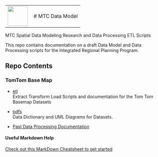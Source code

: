 
<table>
<tr>
<td>
<a href="url"><img src="http://gis.mtc.ca.gov/mtcimages/mtcgisLogo.png" align="left" height="64" width="64" ></a>
</td>
<td># MTC Data Model
</td>
</tr>
</table>


MTC Spatial Data Modeling Research and Data Processing ETL Scripts  

This repo contains documentation on a draft Data Model and Data Processing scripts for the Integrated Regional Planning Program.  

## Repo Contents   
### TomTom Base Map   

- [etl](https://bayareametro.github.io/MTCDataModel/TomTom%20Base%20Map/etl/)  
Extract Transform Load Scripts and documentation for the Tom Tom Basemap Datasets  

- [pdfs](https://bayareametro.github.io/MTCDataModel/TomTom%20Base%20Map/pdfs)  
Data Dictionary and UML Diagrams for Datasets.  

- [Past Data Processing Documentation](https://bayareametro.github.io/MTCDataModel/TomTom%20Base%20Map/pdfs/Procedures%20for%20Processing%20New%20TomTom%20Basemap%20Data.pdf)  

#### Useful Markdown Help
[Check out this MarkDown Cheatsheet to get started](https://github.com/adam-p/markdown-here/wiki/Markdown-Cheatsheet)
